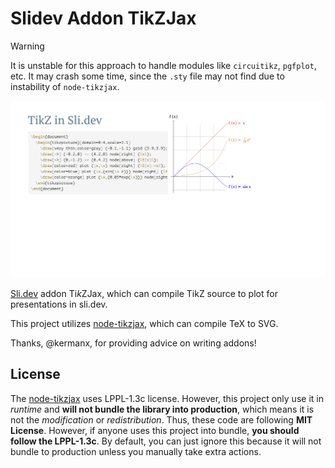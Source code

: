# Slidev Addon TikZJax

> [!WARNING]
> 
> It is unstable for this approach to handle modules like `circuitikz`, `pgfplot`, etc.
> It may crash some time, since the `.sty` file may not find due to instability of `node-tikzjax`.

![example](./assets/example.png)

[Sli.dev](https://sli.dev/) addon $\mathrm{Ti}k\mathrm{ZJax}$, which can compile TikZ source to plot for presentations in sli.dev.

This project utilizes [node-tikzjax](https://www.npmjs.com/package/node-tikzjax/v/1.0.0), which can compile TeX to SVG.

Thanks, @kermanx, for providing advice on writing addons!

## License

The [node-tikzjax](https://www.npmjs.com/package/node-tikzjax/v/1.0.0) uses LPPL-1.3c license.
However, this project only use it in *runtime* and **will not bundle the library into production**, which means it is not the *modification* or *redistribution*.
Thus, these code are following **MIT License**.
However, if anyone uses this project into bundle, **you should follow the LPPL-1.3c**.
By default, you can just ignore this because it will not bundle to production unless you manually take extra actions.
